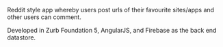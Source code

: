 Reddit style app whereby users post urls of their favourite sites/apps and other users can comment. 

Developed in Zurb Foundation 5, AngularJS, and Firebase as the back end datastore.
